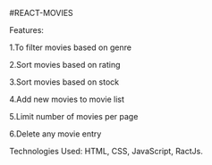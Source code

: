 #REACT-MOVIES


Features:

1.To filter movies based on genre

2.Sort movies based on rating

3.Sort movies based on stock

4.Add new movies to movie list

5.Limit number of movies per page

6.Delete any movie entry

Technologies Used: HTML, CSS, JavaScript, RactJs.
